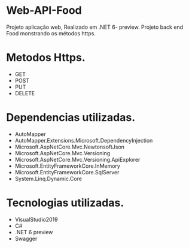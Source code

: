 # Web-API-Food
Projeto aplicação web, Realizado em .NET 6- preview. Projeto back end Food monstrando os métodos https.


# Metodos Https.

- GET
- POST
- PUT
- DELETE


# Dependencias utilizadas.

- AutoMapper
- AutoMapper.Extensions.Microsoft.DependencyInjection
- Microsoft.AspNetCore.Mvc.NewtonsoftJson
- Microsoft.AspNetCore.Mvc.Versioning
- Microsoft.AspNetCore.Mvc.Versioning.ApiExplorer
- Microsoft.EntityFrameworkCore.InMemory
- Microsoft.EntityFrameworkCore.SqlServer
- System.Linq.Dynamic.Core

# Tecnologias utilizadas.

- VisualStudio2019
- C#
- .NET 6 preview
- Swagger
